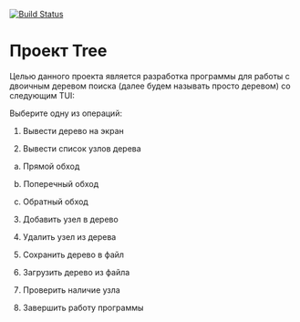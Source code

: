 [![Build Status](https://travis-ci.org/andrewJA/AVLTree.svg?branch=master)](https://travis-ci.org/andrewJA/AVLTree)

# Проект Tree

Целью данного проекта является разработка программы для работы с двоичным деревом поиска (далее будем называть просто деревом) со следующим TUI:

Выберите одну из операций:

1. Вывести дерево на экран

2. Вывести список узлов дерева 

   a. Прямой обход
   
   b. Поперечный обход
   
   c. Обратный обход
   
3. Добавить узел в дерево

4. Удалить узел из дерева

5. Сохранить дерево в файл

6. Загрузить дерево из файла

7. Проверить наличие узла

8. Завершить работу программы


